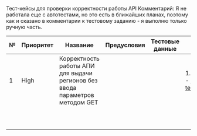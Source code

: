 Тест-кейсы для проверки корректности работы API
Комментарий: Я не работала еще с автотестами, но это есть в ближайших планах, поэтому как и сказано в комментарии к тестовому заданию - я выполню только ручную часть.

| № | Приоритет | Название | Предусловия | Тестовые данные | Шаги | Ожидаемый рузельтат |
| - | --------- | -------- | ----------- | --------------- | ---- | ------------------- |
| 1 | High | Корректность работы АПИ для выдачи регионов без ввода параметров методом GET | | | 1. Вставить в строку url - https://regions-test.2gis.com/1.0/regions. | 1. URL верный, данные принимаются|
|   |           |          |             |                 |      |                     |
|   |           |          |             |                 |      |                     |
|   |           |          |             |                 |      |                     |
|   |           |          |             |                 |      |                     |
|   |           |          |             |                 |      |                     |
|   |           |          |             |                 |      |                     |
|   |           |          |             |                 |      |                     |
|   |           |          |             |                 |      |                     |
|   |           |          |             |                 |      |                     |
|   |           |          |             |                 |      |                     |
